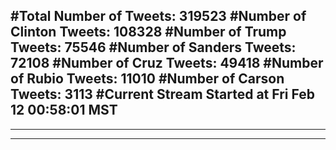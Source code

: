 #Total Number of Tweets: 319523 
#Number of Clinton Tweets: 108328
#Number of Trump Tweets: 75546
#Number of Sanders Tweets: 72108
#Number of Cruz Tweets: 49418
#Number of Rubio Tweets: 11010
#Number of Carson Tweets: 3113
#Current Stream Started at Fri Feb 12 00:58:01 MST
---
---
---
